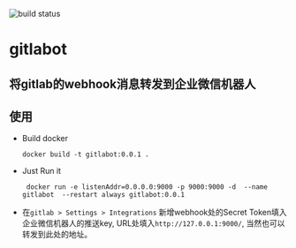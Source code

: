 ![build status](https://github.com/bujnlc8/gitlabot/actions/workflows/gitlabot.yml/badge.svg)

# gitlabot

## 将gitlab的webhook消息转发到企业微信机器人

## 使用

*   Build docker

        docker build -t gitlabot:0.0.1 .

*   Just Run it

    ```
     docker run -e listenAddr=0.0.0.0:9000 -p 9000:9000 -d  --name gitlabot  --restart always gitlabot:0.0.1

    ```

*   在`gitlab > Settings > Integrations` 新增webhook处的Secret Token填入企业微信机器人的推送key, URL处填入`http://127.0.0.1:9000/`, 当然也可以转发到此处的地址。
